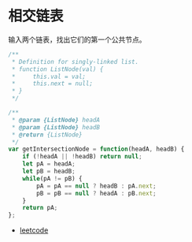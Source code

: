 # 相交链表

输入两个链表，找出它们的第一个公共节点。

```js
/**
 * Definition for singly-linked list.
 * function ListNode(val) {
 *     this.val = val;
 *     this.next = null;
 * }
 */

/**
 * @param {ListNode} headA
 * @param {ListNode} headB
 * @return {ListNode}
 */
var getIntersectionNode = function(headA, headB) {
    if (!headA || !headB) return null;
    let pA = headA;
    let pB = headB;
    while(pA != pB) {
        pA = pA == null ? headB : pA.next;
        pB = pB == null ? headA : pB.next;
    }
    return pA;
};
```

- [leetcode](https://leetcode-cn.com/problems/liang-ge-lian-biao-de-di-yi-ge-gong-gong-jie-dian-lcof/)